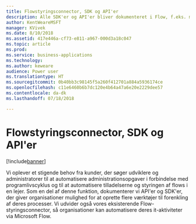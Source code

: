 ```yaml
---
title: Flowstyringsconnector, SDK og API'er
description: Alle SDK'er og API'er bliver dokumenteret i Flow, f.eks. muligheden for at integrere en IFrame til Flow-godkendelse i et program eller oprette eller slette flows via programmering.
author: KentWeareMSFT
manager: KVivek
ms.date: 8/10/2018
ms.assetid: 417e446a-cf73-e811-a967-000d3a18c047
ms.topic: article
ms.prod: 
ms.service: business-applications
ms.technology: 
ms.author: keweare
audience: Power user
ms.translationtype: HT
ms.sourcegitcommit: 0b40bb3c98145f5a260f412701a884a5936174ce
ms.openlocfilehash: c11e6460b6b7dc120e4b64a47a6e20e2229dee57
ms.contentlocale: da-dk
ms.lasthandoff: 07/18/2018

---
```

# <a name="flow-management-connector-sdk-and-apis"></a>Flowstyringsconnector, SDK og API'er


[!include[banner](../../includes/banner.md)]

Vi oplever et stigende behov fra kunder, der søger udviklere og administratorer til at automatisere administrationsopgaver i forbindelse med programlivscyklus og til at automatisere tilladelserne og styringen af flows i en lejer. Som en del af denne funktion, dokumenterer vi API'er og SDK'er, der giver organisationer mulighed for at oprette flere værktøjer til forenkling af deres processer.  Vi udvider også vores eksisterende Flow-styringsconnector, så organisationer kan automatisere deres it-aktiviteter via Microsoft Flow.


